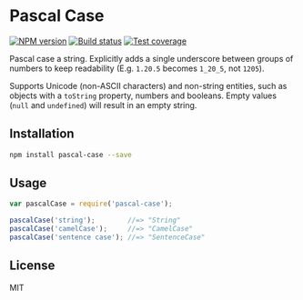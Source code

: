# Pascal Case

[![NPM version][npm-image]][npm-url]
[![Build status][travis-image]][travis-url]
[![Test coverage][coveralls-image]][coveralls-url]

Pascal case a string. Explicitly adds a single underscore between groups of numbers to keep readability (E.g. `1.20.5` becomes `1_20_5`, not `1205`).

Supports Unicode (non-ASCII characters) and non-string entities, such as objects with a `toString` property, numbers and booleans. Empty values (`null` and `undefined`) will result in an empty string.

## Installation

```bash
npm install pascal-case --save
```

## Usage

```javascript
var pascalCase = require('pascal-case');

pascalCase('string');        //=> "String"
pascalCase('camelCase');     //=> "CamelCase"
pascalCase('sentence case'); //=> "SentenceCase"
```

## License

MIT

[npm-image]: https://img.shields.io/npm/v/pascal-case.svg?style=flat
[npm-url]: https://npmjs.org/package/pascal-case
[travis-image]: https://img.shields.io/travis/blakeembrey/pascal-case.svg?style=flat
[travis-url]: https://travis-ci.org/blakeembrey/pascal-case
[coveralls-image]: https://img.shields.io/coveralls/blakeembrey/pascal-case.svg?style=flat
[coveralls-url]: https://coveralls.io/r/blakeembrey/pascal-case?branch=master
